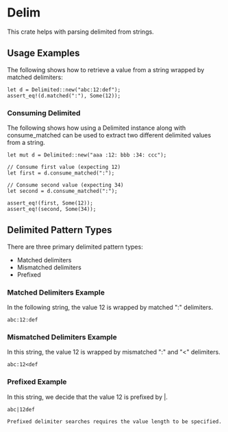# Delim

This crate helps with parsing delimited from strings.

## Usage Examples

The following shows how to retrieve a value from a string wrapped by matched 
delimiters:
```
let d = Delimited::new("abc:12:def");
assert_eq!(d.matched(":"), Some(12));
```

### Consuming Delimited

The following shows how using a Delimited instance along with consume_matched 
can be used to extract two different delimited values from a string.

```
let mut d = Delimited::new("aaa :12: bbb :34: ccc");

// Consume first value (expecting 12)
let first = d.consume_matched(":");

// Consume second value (expecting 34)
let second = d.consume_matched(":");

assert_eq!(first, Some(12));
assert_eq!(second, Some(34));
```

## Delimited Pattern Types

There are three primary delimited pattern types:

* Matched delimiters
* Mismatched delimiters
* Prefixed

### Matched Delimiters Example

In the following string, the value 12 is wrapped by matched ":" delimiters. 
```
abc:12:def
```

### Mismatched Delimiters Example

In this string, the value 12 is wrapped by mismatched ":" and "<" delimiters.
```
abc:12<def
```

### Prefixed Example

In this string, we decide that the value 12 is prefixed by |.
```
abc|12def

Prefixed delimiter searches requires the value length to be specified.


